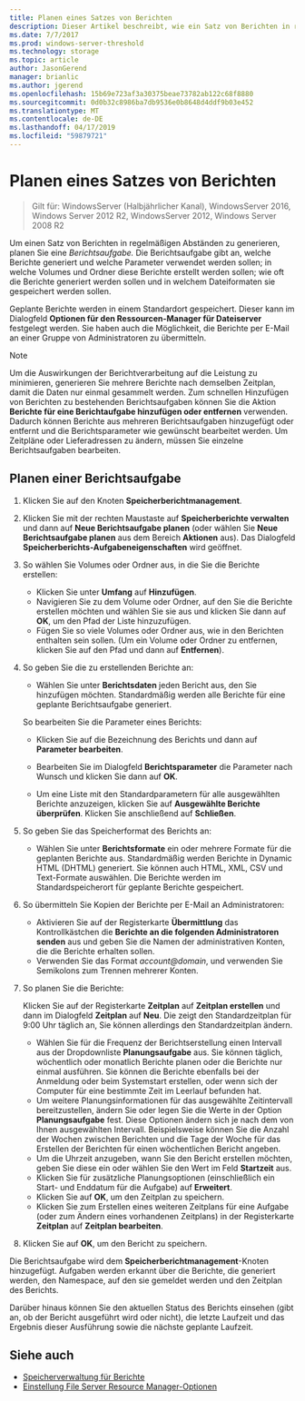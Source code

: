 ```yaml
---
title: Planen eines Satzes von Berichten
description: Dieser Artikel beschreibt, wie ein Satz von Berichten in regelmäßigen Abständen generiert wird
ms.date: 7/7/2017
ms.prod: windows-server-threshold
ms.technology: storage
ms.topic: article
author: JasonGerend
manager: brianlic
ms.author: jgerend
ms.openlocfilehash: 15b69e723af3a30375beae73782ab122c68f8880
ms.sourcegitcommit: 0d0b32c8986ba7db9536e0b8648d4ddf9b03e452
ms.translationtype: MT
ms.contentlocale: de-DE
ms.lasthandoff: 04/17/2019
ms.locfileid: "59879721"
---
```

# <a name="schedule-a-set-of-reports"></a>Planen eines Satzes von Berichten

> Gilt für: WindowsServer (Halbjährlicher Kanal), WindowsServer 2016, Windows Server 2012 R2, WindowsServer 2012, Windows Server 2008 R2

Um einen Satz von Berichten in regelmäßigen Abständen zu generieren, planen Sie eine *Berichtsaufgabe.* Die Berichtsaufgabe gibt an, welche Berichte generiert und welche Parameter verwendet werden sollen; in welche Volumes und Ordner diese Berichte erstellt werden sollen; wie oft die Berichte generiert werden sollen und in welchem Dateiformaten sie gespeichert werden sollen.

Geplante Berichte werden in einem Standardort gespeichert. Dieser kann im Dialogfeld **Optionen für den Ressourcen-Manager für Dateiserver** festgelegt werden. Sie haben auch die Möglichkeit, die Berichte per E-Mail an einer Gruppe von Administratoren zu übermitteln.

> [!Note]
> Um die Auswirkungen der Berichtverarbeitung auf die Leistung zu minimieren, generieren Sie mehrere Berichte nach demselben Zeitplan, damit die Daten nur einmal gesammelt werden. Zum schnellen Hinzufügen von Berichten zu bestehenden Berichtsaufgaben können Sie die Aktion **Berichte für eine Berichtaufgabe hinzufügen oder entfernen** verwenden. Dadurch können Berichte aus mehreren Berichtsaufgaben hinzugefügt oder entfernt und die Berichtsparameter wie gewünscht bearbeitet werden. Um Zeitpläne oder Lieferadressen zu ändern, müssen Sie einzelne Berichtsaufgaben bearbeiten.

## <a name="to-schedule-a-report-task"></a>Planen einer Berichtsaufgabe

1.  Klicken Sie auf den Knoten **Speicherberichtmanagement**.

2.  Klicken Sie mit der rechten Maustaste auf **Speicherberichte verwalten** und dann auf **Neue Berichtsaufgabe planen** (oder wählen Sie **Neue Berichtsaufgabe planen** aus dem Bereich **Aktionen** aus). Das Dialogfeld **Speicherberichts-Aufgabeneigenschaften** wird geöffnet.

3.  So wählen Sie Volumes oder Ordner aus, in die Sie die Berichte erstellen:

    -   Klicken Sie unter **Umfang** auf **Hinzufügen**.
    -   Navigieren Sie zu dem Volume oder Ordner, auf den Sie die Berichte erstellen möchten und wählen Sie sie aus und klicken Sie dann auf **OK**, um den Pfad der Liste hinzuzufügen.
    -   Fügen Sie so viele Volumes oder Ordner aus, wie in den Berichten enthalten sein sollen. (Um ein Volume oder Ordner zu entfernen, klicken Sie auf den Pfad und dann auf **Entfernen**).

4.  So geben Sie die zu erstellenden Berichte an:

    -  Wählen Sie unter **Berichtsdaten** jeden Bericht aus, den Sie hinzufügen möchten. Standardmäßig werden alle Berichte für eine geplante Berichtsaufgabe generiert.

    So bearbeiten Sie die Parameter eines Berichts:

    -   Klicken Sie auf die Bezeichnung des Berichts und dann auf **Parameter bearbeiten**.
    -   Bearbeiten Sie im Dialogfeld **Berichtsparameter** die Parameter nach Wunsch und klicken Sie dann auf **OK**.

    -   Um eine Liste mit den Standardparametern für alle ausgewählten Berichte anzuzeigen, klicken Sie auf **Ausgewählte Berichte überprüfen**. Klicken Sie anschließend auf **Schließen**.

5.  So geben Sie das Speicherformat des Berichts an:

    -  Wählen Sie unter **Berichtsformate** ein oder mehrere Formate für die geplanten Berichte aus. Standardmäßig werden Berichte in Dynamic HTML (DHTML) generiert. Sie können auch HTML, XML, CSV und Text-Formate auswählen. Die Berichte werden im Standardspeicherort für geplante Berichte gespeichert.

6.  So übermitteln Sie Kopien der Berichte per E-Mail an Administratoren:

    - Aktivieren Sie auf der Registerkarte **Übermittlung** das Kontrollkästchen die **Berichte an die folgenden Administratoren senden** aus und geben Sie die Namen der administrativen Konten, die die Berichte erhalten sollen. 
    - Verwenden Sie das Format *account@domain*, und verwenden Sie Semikolons zum Trennen mehrerer Konten.

7.  So planen Sie die Berichte:

    Klicken Sie auf der Registerkarte **Zeitplan** auf **Zeitplan erstellen** und dann im Dialogfeld **Zeitplan** auf **Neu**. Die zeigt den Standardzeitplan für 9:00 Uhr täglich an, Sie können allerdings den Standardzeitplan ändern.

    -   Wählen Sie für die Frequenz der Berichtserstellung einen Intervall aus der Dropdownliste **Planungsaufgabe** aus.
        Sie können täglich, wöchentlich oder monatlich Berichte planen oder die Berichte nur einmal ausführen. Sie können die Berichte ebenfalls bei der Anmeldung oder beim Systemstart erstellen, oder wenn sich der Computer für eine bestimmte Zeit im Leerlauf befunden hat.
    -   Um weitere Planungsinformationen für das ausgewählte Zeitintervall bereitzustellen, ändern Sie oder legen Sie die Werte in der Option **Planungsaufgabe** fest.
        Diese Optionen ändern sich je nach dem von Ihnen ausgewählten Intervall. Beispielsweise können Sie die Anzahl der Wochen zwischen Berichten und die Tage der Woche für das Erstellen der Berichten für einen wöchentlichen Bericht angeben.
    -   Um die Uhrzeit anzugeben, wann Sie den Bericht erstellen möchten, geben Sie diese ein oder wählen Sie den Wert im Feld **Startzeit** aus.
    -   Klicken Sie für zusätzliche Planungsoptionen (einschließlich ein Start- und Enddatum für die Aufgabe) auf **Erweitert**.
    -   Klicken Sie auf **OK**, um den Zeitplan zu speichern.
    -  Klicken Sie zum Erstellen eines weiteren Zeitplans für eine Aufgabe (oder zum Ändern eines vorhandenen Zeitplans) in der Registerkarte **Zeitplan** auf **Zeitplan bearbeiten**.

8.  Klicken Sie auf **OK**, um den Bericht zu speichern.

Die Berichtsaufgabe wird dem **Speicherberichtmanagement**-Knoten hinzugefügt. Aufgaben werden erkannt über die Berichte, die generiert werden, den Namespace, auf den sie gemeldet werden und den Zeitplan des Berichts.

Darüber hinaus können Sie den aktuellen Status des Berichts einsehen (gibt an, ob der Bericht ausgeführt wird oder nicht), die letzte Laufzeit und das Ergebnis dieser Ausführung sowie die nächste geplante Laufzeit.

## <a name="see-also"></a>Siehe auch

-   [Speicherverwaltung für Berichte](storage-reports-management.md)
-   [Einstellung File Server Resource Manager-Optionen](setting-file-server-resource-manager-options.md)


